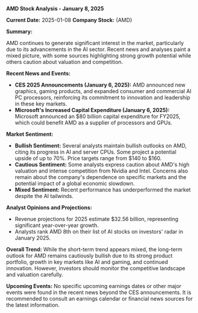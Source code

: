 **AMD Stock Analysis - January 8, 2025**

**Current Date:** 2025-01-08
**Company Stock:** {AMD}

**Summary:**

AMD continues to generate significant interest in the market, particularly due to its advancements in the AI sector. Recent news and analyses paint a mixed picture, with some sources highlighting strong growth potential while others caution about valuation and competition.

**Recent News and Events:**

* **CES 2025 Announcements (January 6, 2025):** AMD announced new graphics, gaming products, and expanded consumer and commercial AI PC processors, reinforcing its commitment to innovation and leadership in these key markets.
* **Microsoft's Increased Capital Expenditure (January 6, 2025):** Microsoft announced an $80 billion capital expenditure for FY2025, which could benefit AMD as a supplier of processors and GPUs.

**Market Sentiment:**

* **Bullish Sentiment:** Several analysts maintain bullish outlooks on AMD, citing its progress in AI and server CPUs. Some project a potential upside of up to 70%. Price targets range from $140 to $160.
* **Cautious Sentiment:** Some analysts express caution about AMD's high valuation and intense competition from Nvidia and Intel.  Concerns also remain about the company's dependence on specific markets and the potential impact of a global economic slowdown.
* **Mixed Sentiment:**  Recent performance has underperformed the market despite the AI tailwinds.

**Analyst Opinions and Projections:**

* Revenue projections for 2025 estimate $32.56 billion, representing significant year-over-year growth.
* Analysts rank AMD 8th on their list of AI stocks on investors' radar in January 2025.

**Overall Trend:** While the short-term trend appears mixed, the long-term outlook for AMD remains cautiously bullish due to its strong product portfolio, growth in key markets like AI and gaming, and continued innovation. However, investors should monitor the competitive landscape and valuation carefully.

**Upcoming Events:**  No specific upcoming earnings dates or other major events were found in the recent news beyond the CES announcements. It is recommended to consult an earnings calendar or financial news sources for the latest information.